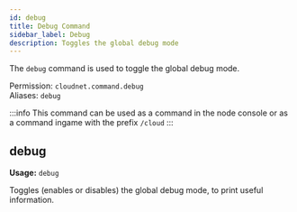 ```yaml
---
id: debug
title: Debug Command
sidebar_label: Debug
description: Toggles the global debug mode
---
```


The `debug` command is used to toggle the global debug mode.

Permission: `cloudnet.command.debug`  
Aliases: `debug`

:::info
This command can be used as a command in the node console or as a command ingame with the prefix `/cloud`
:::

## debug
**Usage:** `debug`

Toggles (enables or disables) the global debug mode, to print useful information.